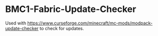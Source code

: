 # BMC1-Fabric-Update-Checker
Used with https://www.curseforge.com/minecraft/mc-mods/modpack-update-checker to check for updates.
